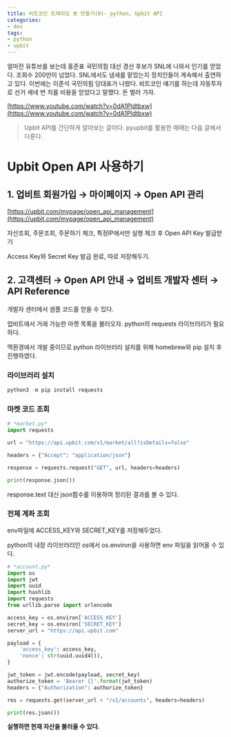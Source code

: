 ```yaml
---
title: 비트코인 트레이딩 봇 만들기(0)- python, Upbit API
categories:
- dev
tags:
- python
- upbit
---
```


얼마전 유튜브를 보는데 홍준표 국민의힘 대선 경선 후보가 SNL에 나와서 인기를 얻었다. 조회수 200만이 넘었다. SNL에서도 냄새를 맡았는지 정치인들이 계속해서 출연하고 있다. 이번에는 이준석 국민의힘 당대표가 나왔다. 비트코인 얘기를 하는데 자동투자로 선거 세네 번 치를 비용을 얻었다고 말했다. 돈 벌러 가자.

[https://www.youtube.com/watch?v=0dA1Pldtbxw](https://www.youtube.com/watch?v=0dA1Pldtbxw)


> Upbit API를 간단하게 알아보는 글이다. pyupbit를 활용한 매매는 다음 글에서 다룬다.


# Upbit Open API 사용하기

## 1. 업비트 회원가입 → 마이페이지 → Open API 관리

[https://upbit.com/mypage/open_api_management](https://upbit.com/mypage/open_api_management)

자산조회, 주문조회, 주문하기 체크, 특정IP에서만 실행 체크 후 Open API Key 발급받기

Access Key와 Secret Key 발급 완료, 따로 저장해두기.

## 2. 고객센터 → Open API 안내 → 업비트 개발자 센터 → API Reference

개발자 센터에서 샘플 코드를 얻을 수 있다.

업비트에서 거래 가능한 마켓 목록을 불러오자. python의 requests 라이브러리가 필요하다. 

맥환경에서 개발 중이므로 python 라이브러리 설치를 위해 homebrew와 pip 설치 후 진행하였다.

### 라이브러리 설치

```python
python3 -m pip install requests
```

### 마켓 코드 조회

```python
# *market.py*
import requests

url = "https://api.upbit.com/v1/market/all?isDetails=false"

headers = {"Accept": "application/json"}

response = requests.request("GET", url, headers=headers)

print(response.json())
```

response.text 대신 json함수를 이용하여 정리된 결과를 볼 수 있다.

### 전체 계좌 조회

env파일에 ACCESS_KEY와 SECRET_KEY를 저장해두었다.

python의 내장 라이브러리인 os에서 os.environ을 사용하면 env 파일을 읽어올 수 있다.

```python
# *account.py*
import os
import jwt
import uuid
import hashlib
import requests
from urllib.parse import urlencode

access_key = os.environ['ACCESS_KEY']
secret_key = os.environ['SECRET_KEY']
server_url = "https://api.upbit.com"

payload = {
    'access_key': access_key,
    'nonce': str(uuid.uuid4()),
}

jwt_token = jwt.encode(payload, secret_key)
authorize_token = 'Bearer {}'.format(jwt_token)
headers = {"Authorization": authorize_token}

res = requests.get(server_url + "/v1/accounts", headers=headers)

print(res.json())
```

**실행하면 현재 자산을 불러올 수 있다.**
